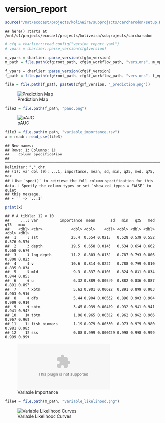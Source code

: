 version_report
================

``` r
source("/mnt/ecocast/projects/koliveira/subprojects/carcharodon/setup.R")
```

    ## here() starts at /mnt/s1/projects/ecocast/projects/koliveira/subprojects/carcharodon

``` r
# cfg = charlier::read_config("version_report.yaml")
# vpars = charlier::parse_version(cfg$version)

m_vpars = charlier::parse_version(cfg$m_version)
m_path = file.path(cfg$root_path, cfg$m_workflow_path, "versions", m_vpars[["major"]], m_vpars[["minor"]], cfg$m_version)

f_vpars = charlier::parse_version(cfg$f_version)
f_path = file.path(cfg$root_path, cfg$f_workflow_path, "versions", f_vpars[["major"]], f_vpars[["minor"]], cfg$f_version)
```

``` r
file = file.path(f_path, paste0(cfg$f_version, "_prediction.png"))
```

<figure>
<img
src="/mnt/s1/projects/ecocast/projects/koliveira/subprojects/carcharodon/workflows/forecast_workflow/versions/v01/0004/v01.0004.01/v01.0004.01_prediction.png"
alt="Prediction Map" />
<figcaption aria-hidden="true">Prediction Map</figcaption>
</figure>

``` r
file2 = file.path(f_path, "pauc.png")
```

<figure>
<img
src="/mnt/s1/projects/ecocast/projects/koliveira/subprojects/carcharodon/workflows/forecast_workflow/versions/v01/0004/v01.0004.01/pauc.png"
alt="pAUC" />
<figcaption aria-hidden="true">pAUC</figcaption>
</figure>

``` r
file3 = file.path(m_path, "variable_importance.csv")
x = readr::read_csv(file3)
```

    ## New names:
    ## Rows: 12 Columns: 10
    ## ── Column specification
    ## ──────────────────────────────────────────────────────────────────────────────────────────────────────────────────────── Delimiter: "," chr
    ## (1): var dbl (9): ...1, importance, mean, sd, min, q25, med, q75, max
    ## ℹ Use `spec()` to retrieve the full column specification for this data. ℹ Specify the column types or set `show_col_types = FALSE` to quiet
    ## this message.
    ## • `` -> `...1`

``` r
print(x)
```

    ## # A tibble: 12 × 10
    ##     ...1 var          importance  mean       sd   min   q25   med   q75   max
    ##    <dbl> <chr>             <dbl> <dbl>    <dbl> <dbl> <dbl> <dbl> <dbl> <dbl>
    ##  1     1 sst               25.4  0.554 0.0217   0.528 0.539 0.552 0.576 0.576
    ##  2     2 depth             19.5  0.658 0.0145   0.634 0.654 0.662 0.668 0.670
    ##  3     3 log_depth         11.2  0.803 0.0139   0.787 0.793 0.806 0.808 0.822
    ##  4     4 v                 10.6  0.814 0.0221   0.788 0.799 0.810 0.835 0.838
    ##  5     5 mld                9.3  0.837 0.0108   0.824 0.831 0.834 0.844 0.851
    ##  6     6 u                  6.32 0.889 0.00549  0.882 0.886 0.887 0.891 0.897
    ##  7     7 xbtm               5.62 0.901 0.00692  0.891 0.899 0.903 0.903 0.910
    ##  8     8 dfs                5.44 0.904 0.00552  0.896 0.903 0.904 0.909 0.910
    ##  9     9 sbtm               3.45 0.939 0.00409  0.932 0.941 0.941 0.941 0.942
    ## 10    10 tbtm               1.98 0.965 0.00302  0.962 0.962 0.966 0.967 0.968
    ## 11    11 fish_biomass       1.19 0.979 0.00350  0.973 0.979 0.980 0.981 0.982
    ## 12    12 sss                0.08 0.999 0.000129 0.998 0.998 0.999 0.999 0.999

<figure>
<embed
src="/mnt/s1/projects/ecocast/projects/koliveira/subprojects/carcharodon/workflows/modeling_workflow/versions/v01/000/v01.000.01/variable_importance.csv" />
<figcaption aria-hidden="true">Variable Importance</figcaption>
</figure>

``` r
file4 = file.path(m_path, "variable_likelihood.png")
```

<figure>
<img
src="/mnt/s1/projects/ecocast/projects/koliveira/subprojects/carcharodon/workflows/modeling_workflow/versions/v01/000/v01.000.01/variable_likelihood.png"
alt="Variable Likelihood Curves" />
<figcaption aria-hidden="true">Variable Likelihood Curves</figcaption>
</figure>
